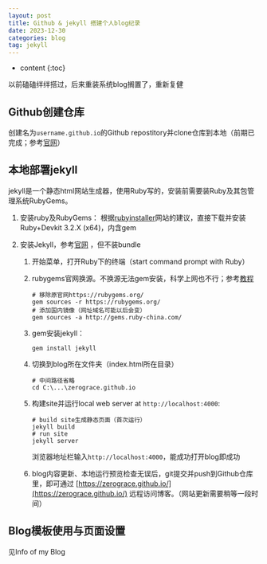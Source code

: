```yaml
---
layout: post
title: Github & jekyll 搭建个人blog纪录
date: 2023-12-30
categories: blog
tag: jekyll
---
```


* content
{:toc}



以前磕磕绊绊搭过，后来重装系统blog搁置了，重新复健

## Github创建仓库

创建名为`username.github.io`的Github repostitory并clone仓库到本地（前期已完成；参考[官网](https://pages.github.com/)）

## 本地部署jekyll

jekyll是一个静态html网站生成器，使用Ruby写的，安装前需要装Ruby及其包管理系统RubyGems。

1. 安装ruby及RubyGems： 根据[rubyinstaller](https://rubyinstaller.org/downloads/)网站的建议，直接下载并安装Ruby+Devkit 3.2.X (x64)，内含gem

2. 安装Jekyll，参考[官网](https://jekyllrb.com/docs/step-by-step/01-setup/) ，但不装bundle

   1. 开始菜单，打开Ruby下的终端（start command prompt with Ruby）

   2. rubygems官网换源。不换源无法gem安装，科学上网也不行；参考[教程](https://juejin.cn/post/6998395351744921637)

      ```shell
      # 移除原官网https://rubygems.org/
      gem sources -r https://rubygems.org/
      # 添加国内镜像（网址域名可能以后会变）
      gem sources -a http://gems.ruby-china.com/
      ```

   3. gem安装jekyll：

      ```shell
      gem install jekyll
      ```

   4. 切换到blog所在文件夹（index.html所在目录）

      ```shell
      # 中间路径省略
      cd C:\...\zerograce.github.io
      ```

   5. 构建site并运行local web server at `http://localhost:4000`:

      ```shell
      # build site生成静态页面（首次运行）
      jekyll build
      # run site
      jekyll server
      ```

      浏览器地址栏输入`http://localhost:4000`，能成功打开blog即成功

   6. blog内容更新、本地运行预览检查无误后，git提交并push到Github仓库里，即可通过 [https://zerograce.github.io/](https://zerograce.github.io/) 远程访问博客。（网站更新需要稍等一段时间）

## Blog模板使用与页面设置

见Info of my Blog



